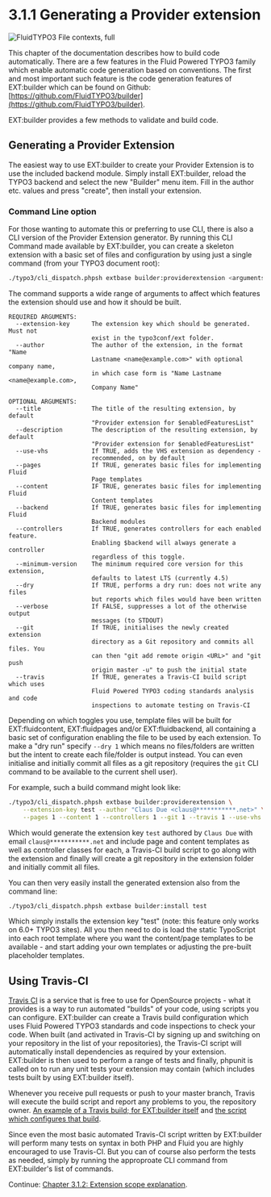 3.1.1 Generating a Provider extension
=====================================

![FluidTYPO3 File contexts, full](../Images/FileContext/Full.svgz)

This chapter of the documentation describes how to build code automatically. There are a few features in the Fluid Powered TYPO3 family which enable automatic code generation based on conventions. The first and most important such feature is the code generation features of EXT:builder which can be found on Github: [https://github.com/FluidTYPO3/builder](https://github.com/FluidTYPO3/builder).

EXT:builder provides a few methods to validate and build code.

## Generating a Provider Extension

The easiest way to use EXT:builder to create your Provider Extension is to use the included backend module. Simply install EXT:builder, reload the TYPO3 backend and select the new "Builder" menu item. Fill in the author etc. values and press "create", then install your extension.

### Command Line option

For those wanting to automate this or preferring to use CLI, there is also a CLI version of the Provider Extension generator. By running this CLI Command made available by EXT:builder, you can create a skeleton extension with a basic set of files and configuration by using just a single command (from your TYPO3 document root):

```bash
./typo3/cli_dispatch.phpsh extbase builder:providerextension <arguments>
```

The command supports a wide range of arguments to affect which features the extension should use and how it should be built.

```plain
REQUIRED ARGUMENTS:
  --extension-key      The extension key which should be generated. Must not
                       exist in the typo3conf/ext folder.
  --author             The author of the extension, in the format "Name
                       Lastname <name@example.com>" with optional company name,
                       in which case form is "Name Lastname <name@example.com>,
                       Company Name"

OPTIONAL ARGUMENTS:
  --title              The title of the resulting extension, by default
                       "Provider extension for $enabledFeaturesList"
  --description        The description of the resulting extension, by default
                       "Provider extension for $enabledFeaturesList"
  --use-vhs            If TRUE, adds the VHS extension as dependency -
                       recommended, on by default
  --pages              If TRUE, generates basic files for implementing Fluid
                       Page templates
  --content            IF TRUE, generates basic files for implementing Fluid
                       Content templates
  --backend            If TRUE, generates basic files for implementing Fluid
                       Backend modules
  --controllers        If TRUE, generates controllers for each enabled feature.
                       Enabling $backend will always generate a controller
                       regardless of this toggle.
  --minimum-version    The minimum required core version for this extension,
                       defaults to latest LTS (currently 4.5)
  --dry                If TRUE, performs a dry run: does not write any files
                       but reports which files would have been written
  --verbose            If FALSE, suppresses a lot of the otherwise output
                       messages (to STDOUT)
  --git                If TRUE, initialises the newly created extension
                       directory as a Git repository and commits all files. You
                       can then "git add remote origin <URL>" and "git push
                       origin master -u" to push the initial state
  --travis             If TRUE, generates a Travis-CI build script which uses
                       Fluid Powered TYPO3 coding standards analysis and code
                       inspections to automate testing on Travis-CI
```

Depending on which toggles you use, template files will be built for EXT:fluidcontent, EXT:fluidpages and/or EXT:fluidbackend, all containing a basic set of configuration enabling the file to be used by each extension. To make a "dry run" specify `--dry 1` which means no files/folders are written but the intent to create each file/folder is output instead. You can even initialise and initially commit all files as a git repository (requires the `git` CLI command to be available to the current shell user).

For example, such a build command might look like:

```bash
./typo3/cli_dispatch.phpsh extbase builder:providerextension \
	--extension-key test --author "Claus Due <claus@***********.net>" \
	--pages 1 --content 1 --controllers 1 --git 1 --travis 1 --use-vhs 1
```

Which would generate the extension key `test` authored by `Claus Due` with email `claus@***********.net` and include page and content templates as well as controller classes for each, a Travis-CI build script to go along with the extension and finally will create a git repository in the extension folder and initially commit all files.

You can then very easily install the generated extension also from the command line:

```bash
./typo3/cli_dispatch.phpsh extbase builder:install test
```

Which simply installs the extension key "test" (note: this feature only works on 6.0+ TYPO3 sites). All you then need to do is load the static TypoScript into each root template where you want the content/page templates to be available - and start adding your own templates or adjusting the pre-built placeholder templates.

## Using Travis-CI

[Travis CI](https://travis-ci.org/) is a service that is free to use for OpenSource projects - what it provides is a way to run automated "builds" of your code, using scripts you can configure. EXT:builder can create a Travis build configuration which uses Fluid Powered TYPO3 standards and code inspections to check your code. When built (and activated in Travis-CI by signing up and switching on your repository in the list of your repositories), the Travis-CI script will automatically install dependencies as required by your extension. EXT:builder is then used to perform a range of tests and finally, phpunit is called on to run any unit tests your extension may contain (which includes tests built by using EXT:builder itself).

Whenever you receive pull requests or push to your master branch, Travis will execute the build script and report any problems to you, the repository owner. [An example of a Travis build; for EXT:builder itself](https://travis-ci.org/FluidTYPO3/builder) and [the script which configures that build](https://github.com/FluidTYPO3/builder/blob/master/.travis.yml).

Since even the most basic automated Travis-CI script written by EXT:builder will perform many tests on syntax in both PHP and Fluid you are highly encouraged to use Travis-CI. But you can of course also perform the tests as needed, simply by running the approproate CLI command from EXT:builder's list of commands.

Continue: [Chapter 3.1.2: Extension scope explanation](../../3.Templating/3.1.ProviderExtension/3.1.2.ExtensionScopeExplanation).
